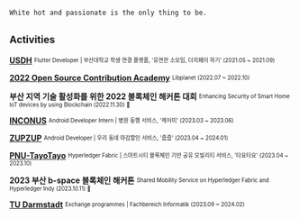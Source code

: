 ```diff

White hot and passionate is the only thing to be.

```

<h2><sub>Activities</sub></h2>

[**USDH**](https://github.com/koty08/PNU_4th_hackathon_USDH) <sub><sup>Flutter Developer | 부산대학교 학생 연결 플랫폼, '유연한 소모임, 더치페이 하기' (2021.05 ~ 2021.09)</sup></sub>

[**2022 Open Source Contribution Academy**](https://www.contribution.ac/) <sub><sup>Libplanet (2022.07 ~ 2022.10)</sup></sub>  

**부산 지역 기술 활성화를 위한 2022 블록체인 해커톤 대회** <sub><sup>Enhancing Security of Smart Home IoT devices by using Blockchain (2022.11.30) 🥉 </sup></sub>  

[**INCONUS**](https://www.inconus.kr/) <sub><sup>Android Developer Intern | 병원 동행 서비스, '케어미' (2023.03 ~ 2023.06)</sup></sub>  

[**ZUPZUP**](https://github.com/Team-JubJub) <sub><sup>Android Developer | 우리 동네 마감할인 서비스, '줍줍' (2023.04 ~ 2024.01)</sup></sub>  

[**PNU-TayoTayo**](https://github.com/PNU-TayoTayo) <sub><sup>Hyperledger Fabric | 스마트시티 블록체인 기반 공유 모빌리티 서비스, '타요타요' (2023.04 ~ 2023.10)</sup></sub>  

**2023 부산 b-space 블록체인 해커톤** <sub><sup>Shared Mobility Service on Hyperledger Fabric and Hyperledger Indy (2023.10.11) 🥈 </sup></sub>  

[**TU Darmstadt**](https://www.informatik.tu-darmstadt.de/fb20) <sub><sup>Exchange programmes | Fachbereich Informatik (2023.09 ~ 2024.02)</sup></sub>  
